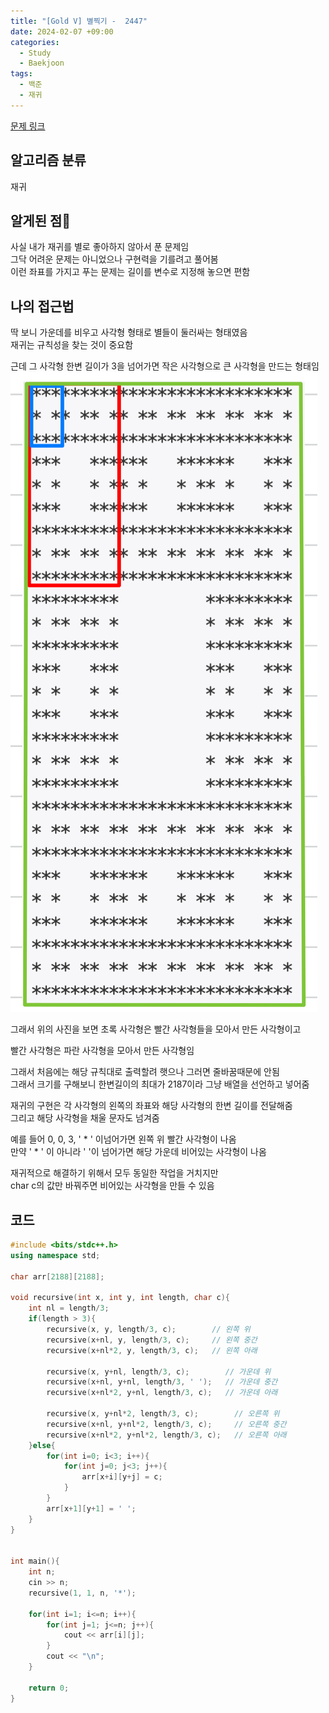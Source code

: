 ```yaml
---
title: "[Gold V] 별찍기 -  2447"
date: 2024-02-07 +09:00
categories:
  - Study
  - Baekjoon
tags:
  - 백준
  - 재귀
---
```

[문제 링크](https://www.acmicpc.net/problem/2447)
## 알고리즘 분류
재귀

## 알게된 점
사실 내가 재귀를 별로 좋아하지 않아서 푼 문제임   
그닥 어려운 문제는 아니었으나 구현력을 기를려고 풀어봄   
이런 좌표를 가지고 푸는 문제는 길이를 변수로 지정해 놓으면 편함   

## 나의 접근법
딱 보니 가운데를 비우고 사각형 형태로 별들이 둘러싸는 형태였음   
재귀는 규칙성을 찾는 것이 중요함

근데 그 사각형 한변 길이가 3을 넘어가면 작은 사각형으로 큰 사각형을 만드는 형태임
![](images/2024-02-07-BOJ-2447.png)

그래서 위의 사진을 보면 초록 사각형은 빨간 사각형들을 모아서 만든 사각형이고

빨간 사각형은 파란 사각형을 모아서 만든 사각형임

그래서 처음에는 해당 규칙대로 출력할려 햇으나 그러면 줄바꿈때문에 안됨   
그래서 크기를 구해보니 한변길이의 최대가 2187이라 그냥 배열을 선언하고 넣어줌   

재귀의 구현은 각 사각형의 왼쪽의 좌표와 해당 사각형의 한변 길이를 전달해줌   
그리고 해당 사각형을 채울 문자도 넘겨줌

예를 들어 0, 0, 3, ' * '  이넘어가면 왼쪽 위 빨간 사각형이 나옴   
만약 ' * '  이 아니라 '   '이 넘어가면 해당 가운데 비어있는 사각형이 나옴   

재귀적으로 해결하기 위해서 모두 동일한 작업을 거치지만   
char c의 값만 바꿔주면 비어있는 사각형을 만들 수 있음   

## 코드
```c++
#include <bits/stdc++.h>
using namespace std;

char arr[2188][2188];

void recursive(int x, int y, int length, char c){
    int nl = length/3;
    if(length > 3){
        recursive(x, y, length/3, c);        // 왼쪽 위
        recursive(x+nl, y, length/3, c);     // 왼쪽 중간
        recursive(x+nl*2, y, length/3, c);   // 왼쪽 아래

        recursive(x, y+nl, length/3, c);        // 가운데 위
        recursive(x+nl, y+nl, length/3, ' ');   // 가운데 중간
        recursive(x+nl*2, y+nl, length/3, c);   // 가운데 아래

        recursive(x, y+nl*2, length/3, c);        // 오른쪽 위
        recursive(x+nl, y+nl*2, length/3, c);     // 오른쪽 중간
        recursive(x+nl*2, y+nl*2, length/3, c);   // 오른쪽 아래
    }else{
        for(int i=0; i<3; i++){
            for(int j=0; j<3; j++){
                arr[x+i][y+j] = c;
            }
        }
        arr[x+1][y+1] = ' ';
    }
}


int main(){
    int n;
    cin >> n;
    recursive(1, 1, n, '*');

    for(int i=1; i<=n; i++){
        for(int j=1; j<=n; j++){
            cout << arr[i][j];
        }
        cout << "\n";
    }
    
    return 0;
}
```